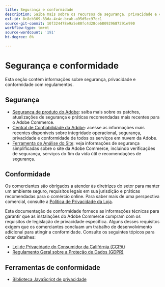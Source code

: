 ```yaml
---
title: Segurança e conformidade
description: Saiba mais sobre os recursos de segurança, privacidade e conformidade para seu projeto do Adobe Commerce. Descubra como manter ambientes seguros e atender aos requisitos normativos.
exl-id: 8c8cb369-33da-4c4c-bcab-a95d5ec97cc1
source-git-commit: 10f324478e9a5e80fc4d28ce680929687291e990
workflow-type: tm+mt
source-wordcount: '191'
ht-degree: 0%

---
```


# Segurança e conformidade

Esta seção contém informações sobre segurança, privacidade e conformidade com regulamentos.

## Segurança

- [Segurança de produto do Adobe](https://helpx.adobe.com/security.html): saiba mais sobre os patches, atualizações de segurança e práticas recomendadas mais recentes para o Adobe Commerce.
- [Central de Confiabilidade da Adobe](https://www.adobe.com/trust.html): acesse as informações mais recentes disponíveis sobre integridade operacional, segurança, privacidade e conformidade de todos os serviços em nuvem da Adobe.
- [Ferramenta de Análise do Site](../tools/site-wide-analysis-tool/dashboard.md): veja informações de segurança simplificadas sobre o site da Adobe Commerce, incluindo verificações de segurança, serviços do fim da vida útil e recomendações de segurança.

## Conformidade

Os comerciantes são obrigados a atender às diretrizes do setor para manter um ambiente seguro, requisitos legais em sua jurisdição e práticas recomendadas para o comércio online. Para saber mais de uma perspectiva comercial, consulte a [Política de Privacidade da Loja](https://experienceleague.adobe.com/docs/commerce-admin/start/compliance/privacy/privacy-policy.html?lang=pt-BR).

Esta documentação de conformidade fornece as informações técnicas para garantir que as instalações do Adobe Commerce cumpram com os requisitos de legislação de privacidade específica. Alguns desses requisitos exigem que os comerciantes concluam um trabalho de desenvolvimento adicional para atingir a conformidade. Consulte os seguintes tópicos para obter detalhes:

- [Lei de Privacidade do Consumidor da Califórnia (CCPA)](privacy/ccpa.md)
- [Regulamento Geral sobre a Proteção de Dados (GDPR)](privacy/gdpr.md)

## Ferramentas de conformidade

- [Biblioteca JavaScript de privacidade](privacy/javascript-library.md)
